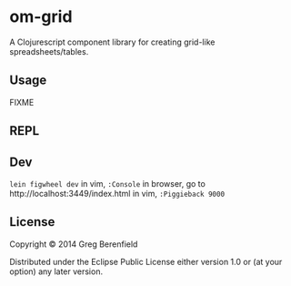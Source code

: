 # om-grid

A Clojurescript component library for creating grid-like
spreadsheets/tables.

## Usage

FIXME
## REPL

## Dev
`lein figwheel dev`
in vim, `:Console`
in browser, go to http://localhost:3449/index.html
in vim, `:Piggieback 9000`

## License

Copyright © 2014 Greg Berenfield

Distributed under the Eclipse Public License either version 1.0 or (at
your option) any later version.
